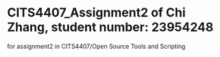 # CITS4407_Assignment2 of Chi Zhang, student number: 23954248
for assignment2 in CITS4407/Open Source Tools and Scripting
